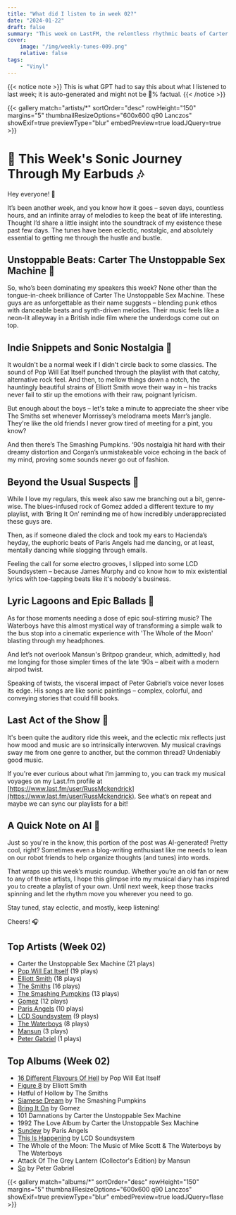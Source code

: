 ```yaml
---
title: "What did I listen to in week 02?"
date: "2024-01-22"
draft: false
summary: "This week on LastFM, the relentless rhythmic beats of Carter the Unstable Sex Machine dominated my playlist. Their unique fusion of punk energy and electronic wit soundtracked my every move, proving that Carter's anthemic tales of life and love still resonate with unstoppable vigor in today's soundscape."
cover:
    image: "/img/weekly-tunes-009.png"
    relative: false
tags:
    - "Vinyl"
---
```


{{< notice note >}}
This is what GPT had to say this about what I listened to last week; it is auto-generated and might not be 💯% factual.
{{< /notice >}}

{{< gallery match="artists/*" sortOrder="desc" rowHeight="150" margins="5" thumbnailResizeOptions="600x600 q90 Lanczos" showExif=true previewType="blur" embedPreview=true loadJQuery=true >}}

# 🎵 This Week's Sonic Journey Through My Earbuds 🎶

Hey everyone! 🌟

It’s been another week, and you know how it goes – seven days, countless hours, and an infinite array of melodies to keep the beat of life interesting. Thought I’d share a little insight into the soundtrack of my existence these past few days. The tunes have been eclectic, nostalgic, and absolutely essential to getting me through the hustle and bustle.

## Unstoppable Beats: Carter The Unstoppable Sex Machine 🚀

So, who’s been dominating my speakers this week? None other than the tongue-in-cheek brilliance of Carter The Unstoppable Sex Machine. These guys are as unforgettable as their name suggests – blending punk ethos with danceable beats and synth-driven melodies. Their music feels like a neon-lit alleyway in a British indie film where the underdogs come out on top.

## Indie Snippets and Sonic Nostalgia 📼

It wouldn't be a normal week if I didn't circle back to some classics. The sound of Pop Will Eat Itself punched through the playlist with that catchy, alternative rock feel. And then, to mellow things down a notch, the hauntingly beautiful strains of Elliott Smith wove their way in – his tracks never fail to stir up the emotions with their raw, poignant lyricism.

But enough about the boys – let's take a minute to appreciate the sheer vibe The Smiths set whenever Morrissey’s melodrama meets Marr’s jangle. They're like the old friends I never grow tired of meeting for a pint, you know?

And then there’s The Smashing Pumpkins. ‘90s nostalgia hit hard with their dreamy distortion and Corgan’s unmistakeable voice echoing in the back of my mind, proving some sounds never go out of fashion.

## Beyond the Usual Suspects 🌌

While I love my regulars, this week also saw me branching out a bit, genre-wise. The blues-infused rock of Gomez added a different texture to my playlist, with ‘Bring It On’ reminding me of how incredibly underappreciated these guys are.

Then, as if someone dialed the clock and took my ears to Hacienda’s heyday, the euphoric beats of Paris Angels had me dancing, or at least, mentally dancing while slogging through emails.

Feeling the call for some electro grooves, I slipped into some LCD Soundsystem – because James Murphy and co know how to mix existential lyrics with toe-tapping beats like it's nobody's business.

## Lyric Lagoons and Epic Ballads 🌊

As for those moments needing a dose of epic soul-stirring music? The Waterboys have this almost mystical way of transforming a simple walk to the bus stop into a cinematic experience with 'The Whole of the Moon' blasting through my headphones.

And let’s not overlook Mansun's Britpop grandeur, which, admittedly, had me longing for those simpler times of the late ‘90s – albeit with a modern airpod twist.

Speaking of twists, the visceral impact of Peter Gabriel’s voice never loses its edge. His songs are like sonic paintings – complex, colorful, and conveying stories that could fill books.

## Last Act of the Show 🎤

It's been quite the auditory ride this week, and the eclectic mix reflects just how mood and music are so intrinsically interwoven. My musical cravings sway me from one genre to another, but the common thread? Undeniably good music.

If you're ever curious about what I’m jamming to, you can track my musical voyages on my Last.fm profile at [https://www.last.fm/user/RussMckendrick](https://www.last.fm/user/RussMckendrick). See what’s on repeat and maybe we can sync our playlists for a bit!

## A Quick Note on AI 🤖

Just so you're in the know, this portion of the post was AI-generated! Pretty cool, right? Sometimes even a blog-writing enthusiast like me needs to lean on our robot friends to help organize thoughts (and tunes) into words.

That wraps up this week’s music roundup. Whether you’re an old fan or new to any of these artists, I hope this glimpse into my musical diary has inspired you to create a playlist of your own. Until next week, keep those tracks spinning and let the rhythm move you wherever you need to go.

Stay tuned, stay eclectic, and mostly, keep listening!

Cheers! 🎧

## Top Artists (Week 02)

- Carter the Unstoppable Sex Machine (21 plays)
- [Pop Will Eat Itself](https://www.mckendrick.rocks/artist/pop-will-eat-itself/) (19 plays)
- [Elliott Smith](https://www.mckendrick.rocks/artist/elliott-smith/) (18 plays)
- [The Smiths](https://www.mckendrick.rocks/artist/the-smiths/) (16 plays)
- [The Smashing Pumpkins](https://www.mckendrick.rocks/artist/the-smashing-pumpkins/) (13 plays)
- [Gomez](https://www.mckendrick.rocks/artist/gomez/) (12 plays)
- [Paris Angels](https://www.mckendrick.rocks/artist/paris-angels/) (10 plays)
- [LCD Soundsystem](https://www.mckendrick.rocks/artist/lcd-soundsystem/) (9 plays)
- [The Waterboys](https://www.mckendrick.rocks/artist/the-waterboys/) (8 plays)
- [Mansun](https://www.mckendrick.rocks/artist/mansun/) (3 plays)
- [Peter Gabriel](https://www.mckendrick.rocks/artist/peter-gabriel/) (1 plays)


## Top Albums (Week 02)

- [16 Different Flavours Of Hell](https://www.mckendrick.rocks/albums/16-different-flavours-of-hell-1873913/) by Pop Will Eat Itself
- [Figure 8](https://www.mckendrick.rocks/albums/figure-8-8843169/) by Elliott Smith
- Hatful of Hollow by The Smiths
- [Siamese Dream](https://www.mckendrick.rocks/albums/siamese-dream-3255473/) by The Smashing Pumpkins
- [Bring It On](https://www.mckendrick.rocks/albums/bring-it-on-11890384/) by Gomez
- 101 Damnations by Carter the Unstoppable Sex Machine
- 1992 The Love Album by Carter the Unstoppable Sex Machine
- [Sundew](https://www.mckendrick.rocks/albums/sundew-661808/) by Paris Angels
- [This Is Happening](https://www.mckendrick.rocks/albums/this-is-happening-2395827/) by LCD Soundsystem
- The Whole of the Moon: The Music of Mike Scott & The Waterboys by The Waterboys
- Attack Of The Grey Lantern (Collector's Edition) by Mansun
- [So](https://www.mckendrick.rocks/albums/so-379036/) by Peter Gabriel


{{< gallery match="albums/*" sortOrder="desc" rowHeight="150" margins="5" thumbnailResizeOptions="600x600 q90 Lanczos" showExif=true previewType="blur" embedPreview=true loadJQuery=flase >}}
